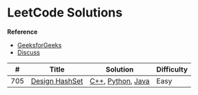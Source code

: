 
# LeetCode Solutions   

**Reference**
- [GeeksforGeeks](https://www.geeksforgeeks.org/)
- [Discuss](https://leetcode.com/discuss/)

| # | Title | Solution | Difficulty |
|---| ----- | -------- | ---- |
|705|[Design HashSet](https://leetcode.com/problems/design-hashset)|[C++](./algorithms/cpp/_705_DesignHashSet/Solutions.cpp), [Python](./algorithms/python/_705_DesignHashSet/Solutions.py), [Java](./algorithms/java/src/_705_DesignHashSet/Solutions.java)|Easy|
